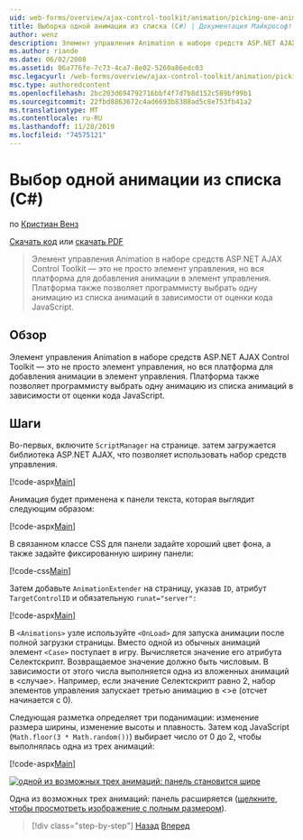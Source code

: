 ```yaml
---
uid: web-forms/overview/ajax-control-toolkit/animation/picking-one-animation-out-of-a-list-cs
title: Выборка одной анимации из списка (C#) | Документация Майкрософт
author: wenz
description: Элемент управления Animation в наборе средств ASP.NET AJAX Control Toolkit — это не просто элемент управления, но вся платформа для добавления анимации в элемент управления. Платформа также разре...
ms.author: riande
ms.date: 06/02/2008
ms.assetid: 06a776fe-7c73-4ca7-8e02-5260a86edc03
msc.legacyurl: /web-forms/overview/ajax-control-toolkit/animation/picking-one-animation-out-of-a-list-cs
msc.type: authoredcontent
ms.openlocfilehash: 2bc203d694792716bbf4f7d7b8d152c589bf99b1
ms.sourcegitcommit: 22fbd8863672c4ad6693b8388ad5c8e753fb41a2
ms.translationtype: MT
ms.contentlocale: ru-RU
ms.lasthandoff: 11/28/2019
ms.locfileid: "74575121"
---
```

# <a name="picking-one-animation-out-of-a-list-c"></a>Выбор одной анимации из списка (C#)

по [Кристиан Венз](https://github.com/wenz)

[Скачать код](https://download.microsoft.com/download/f/9/a/f9a26acd-8df4-4484-8a18-199e4598f411/Animation5.cs.zip) или [скачать PDF](https://download.microsoft.com/download/6/7/1/6718d452-ff89-4d3f-a90e-c74ec2d636a3/animation5CS.pdf)

> Элемент управления Animation в наборе средств ASP.NET AJAX Control Toolkit — это не просто элемент управления, но вся платформа для добавления анимации в элемент управления. Платформа также позволяет программисту выбрать одну анимацию из списка анимаций в зависимости от оценки кода JavaScript.

## <a name="overview"></a>Обзор

Элемент управления Animation в наборе средств ASP.NET AJAX Control Toolkit — это не просто элемент управления, но вся платформа для добавления анимации в элемент управления. Платформа также позволяет программисту выбрать одну анимацию из списка анимаций в зависимости от оценки кода JavaScript.

## <a name="steps"></a>Шаги

Во-первых, включите `ScriptManager` на странице. затем загружается библиотека ASP.NET AJAX, что позволяет использовать набор средств управления.

[!code-aspx[Main](picking-one-animation-out-of-a-list-cs/samples/sample1.aspx)]

Анимация будет применена к панели текста, которая выглядит следующим образом:

[!code-aspx[Main](picking-one-animation-out-of-a-list-cs/samples/sample2.aspx)]

В связанном классе CSS для панели задайте хороший цвет фона, а также задайте фиксированную ширину панели:

[!code-css[Main](picking-one-animation-out-of-a-list-cs/samples/sample3.css)]

Затем добавьте `AnimationExtender` на страницу, указав `ID`, атрибут `TargetControlID` и обязательную `runat="server":`

[!code-aspx[Main](picking-one-animation-out-of-a-list-cs/samples/sample4.aspx)]

В `<Animations>` узле используйте `<OnLoad>` для запуска анимации после полной загрузки страницы. Вместо одной из обычных анимаций элемент `<Case>` поступает в игру. Вычисляется значение его атрибута Селектскрипт. Возвращаемое значение должно быть числовым. В зависимости от этого числа выполняется одна из вложенных анимаций в &lt;случае&gt;. Например, если значение Селектскрипт равно 2, набор элементов управления запускает третью анимацию в &lt;&gt;е (отсчет начинается с 0).

Следующая разметка определяет три поданимации: изменение размера ширины, изменение высоты и плавность. Затем код JavaScript (`Math.floor(3 * Math.random())`) выбирает число от 0 до 2, чтобы выполнялась одна из трех анимаций:

[!code-aspx[Main](picking-one-animation-out-of-a-list-cs/samples/sample5.aspx)]

[![одной из возможных трех анимаций: панель становится шире](picking-one-animation-out-of-a-list-cs/_static/image2.png)](picking-one-animation-out-of-a-list-cs/_static/image1.png)

Одна из возможных трех анимаций: панель расширяется ([щелкните, чтобы просмотреть изображение с полным размером](picking-one-animation-out-of-a-list-cs/_static/image3.png)).

> [!div class="step-by-step"]
> [Назад](animation-depending-on-a-condition-cs.md)
> [Вперед](animating-in-response-to-user-interaction-cs.md)
